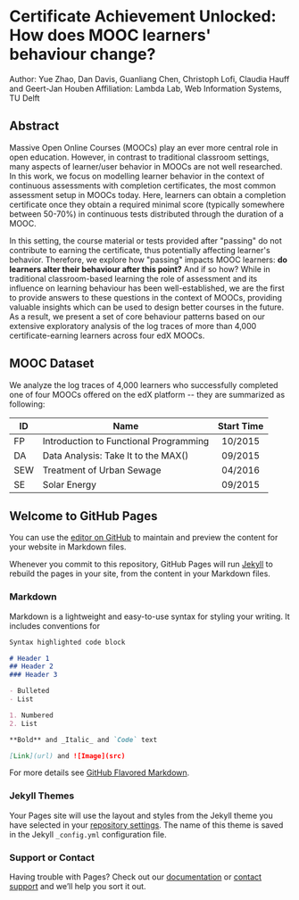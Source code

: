 # Certificate Achievement Unlocked: How does MOOC learners' behaviour change?

Author: Yue Zhao, Dan Davis, Guanliang Chen, Christoph Lofi, Claudia Hauff and Geert-Jan Houben
Affiliation: Lambda Lab, Web Information Systems, TU Delft

## Abstract
Massive Open Online Courses (MOOCs) play an ever more central role in open education. However, in contrast to traditional classroom settings, many aspects of learner/user behavior in MOOCs are not well researched. In this work, we focus on modelling learner behavior in the context of continuous assessments with completion certificates, the most common assessment setup in MOOCs today. Here, learners can obtain a completion certificate once they obtain a required minimal score (typically somewhere between 50-70%) in continuous tests distributed through the duration of a MOOC.

In this setting, the course material or tests provided after "passing" do not contribute to earning the certificate, thus potentially affecting learner's behavior. Therefore, we explore how "passing" impacts MOOC learners: **do learners alter their behaviour after this point?** And if so how? While in traditional classroom-based learning the role of assessment and its influence on learning behaviour has been well-established, we are the first to provide answers to these questions in the context of MOOCs, providing valuable insights which can be used to design better courses in the future. As a result, we present a set of core behaviour patterns based on our extensive exploratory analysis of the log traces of more than 4,000 certificate-earning learners across four edX MOOCs.

## MOOC Dataset
We analyze the log traces of 4,000 learners who successfully completed one of four MOOCs offered on the edX platform -- they are summarized as following:

| ID  | Name                                   | Start Time  |
| --- | -------------------------------------- |:-----------:|
| FP  | Introduction to Functional Programming | 10/2015     |
| DA  | Data Analysis: Take It to the MAX()    | 09/2015     |
| SEW | Treatment of Urban Sewage              | 04/2016     |
| SE  | Solar Energy                           | 09/2015     |

## Welcome to GitHub Pages

You can use the [editor on GitHub](https://github.com/Yue-ZHAO/umap2017/edit/master/index.md) to maintain and preview the content for your website in Markdown files.

Whenever you commit to this repository, GitHub Pages will run [Jekyll](https://jekyllrb.com/) to rebuild the pages in your site, from the content in your Markdown files.

### Markdown

Markdown is a lightweight and easy-to-use syntax for styling your writing. It includes conventions for

```markdown
Syntax highlighted code block

# Header 1
## Header 2
### Header 3

- Bulleted
- List

1. Numbered
2. List

**Bold** and _Italic_ and `Code` text

[Link](url) and ![Image](src)
```

For more details see [GitHub Flavored Markdown](https://guides.github.com/features/mastering-markdown/).

### Jekyll Themes

Your Pages site will use the layout and styles from the Jekyll theme you have selected in your [repository settings](https://github.com/Yue-ZHAO/umap2017/settings). The name of this theme is saved in the Jekyll `_config.yml` configuration file.

### Support or Contact

Having trouble with Pages? Check out our [documentation](https://help.github.com/categories/github-pages-basics/) or [contact support](https://github.com/contact) and we’ll help you sort it out.
